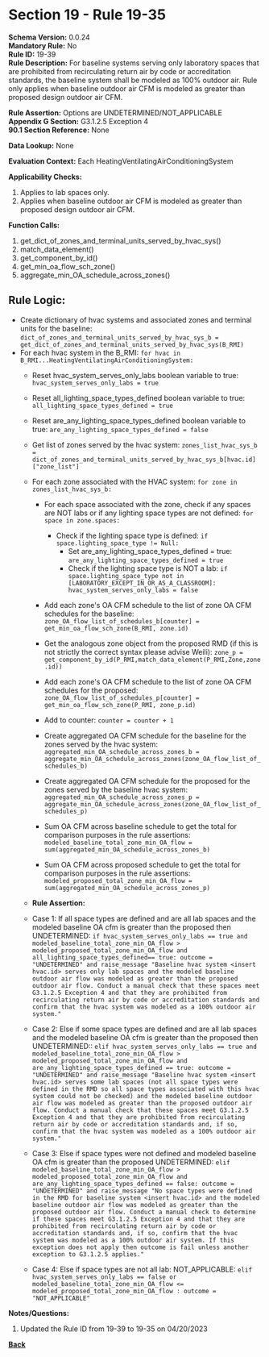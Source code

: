 # Section 19 - Rule 19-35                 
**Schema Version:** 0.0.24      
**Mandatory Rule:** No      
**Rule ID:** 19-39                   
**Rule Description:**  For baseline systems serving only laboratory spaces that are prohibited from recirculating return air by code or accreditation standards, the baseline system shall be modeled as 100% outdoor air. Rule only applies when baseline outdoor air CFM is modeled as greater than proposed design outdoor air CFM.   

**Rule Assertion:** Options are UNDETERMINED/NOT_APPLICABLE     
**Appendix G Section:** G3.1.2.5 Exception 4           
**90.1 Section Reference:** None  

**Data Lookup:** None    

**Evaluation Context:** Each HeatingVentilatingAirConditioningSystem  

**Applicability Checks:**  
1. Applies to lab spaces only.    
2. Applies when baseline outdoor air CFM is modeled as greater than proposed design outdoor air CFM.   
   
**Function Calls:**  
1. get_dict_of_zones_and_terminal_units_served_by_hvac_sys()    
2. match_data_element()  
3. get_component_by_id()  
4. get_min_oa_flow_sch_zone()  
5. aggregate_min_OA_schedule_across_zones()  

## Rule Logic:   
- Create dictionary of hvac systems and associated zones and terminal units for the baseline: `dict_of_zones_and_terminal_units_served_by_hvac_sys_b = get_dict_of_zones_and_terminal_units_served_by_hvac_sys(B_RMI)`   
- For each hvac system in the B_RMI: `for hvac in B_RMI...HeatingVentilatingAirConditioningSystem:`    
    - Reset hvac_system_serves_only_labs boolean variable to true: `hvac_system_serves_only_labs = true`  
    - Reset all_lighting_space_types_defined boolean variable to true: `all_lighting_space_types_defined = true`  
    - Reset are_any_lighting_space_types_defined boolean variable to true: `are_any_lighting_space_types_defined = false`  
    
    - Get list of zones served by the hvac system: `zones_list_hvac_sys_b = dict_of_zones_and_terminal_units_served_by_hvac_sys_b[hvac.id]["zone_list"]`  
    
    - For each zone associated with the HVAC system: `for zone in zones_list_hvac_sys_b:`  
        - For each space associated with the zone, check if any spaces are NOT labs or if any lighting space types are not defined: `for space in zone.spaces:`
            - Check if the lighting space type is defined: `if space.lighting_space_type != Null:`    
                - Set are_any_lighting_space_types_defined = true: `are_any_lighting_space_types_defined = true`  
                - Check if the lighting space type is NOT a lab: `if space.lighting_space_type not in [LABORATORY_EXCEPT_IN_OR_AS_A_CLASSROOM]: hvac_system_serves_only_labs = false`     

        - Add each zone's OA CFM schedule to the list of zone OA CFM schedules for the baseline: `zone_OA_flow_list_of_schedules_b[counter] = get_min_oa_flow_sch_zone(B_RMI, zone.id)`  
        - Get the analogous zone object from the proposed RMD (if this is not strictly the correct syntax please advise Weili): `zone_p = get_component_by_id(P_RMI,match_data_element(P_RMI,Zone,zone.id))`    
        - Add each zone's OA CFM schedule to the list of zone OA CFM schedules for the proposed: `zone_OA_flow_list_of_schedules_p[counter] = get_min_oa_flow_sch_zone(P_RMI, zone_p.id)`  
        - Add to counter: `counter = counter + 1`

        - Create aggregated OA CFM schedule for the baseline for the zones served by the hvac system: `aggregated_min_OA_schedule_across_zones_b = aggregate_min_OA_schedule_across_zones(zone_OA_flow_list_of_schedules_b)`  
        - Create aggregated OA CFM schedule for the proposed for the zones served by the baseline hvac system: `aggregated_min_OA_schedule_across_zones_p = aggregate_min_OA_schedule_across_zones(zone_OA_flow_list_of_schedules_p)`     
        - Sum OA CFM across baseline schedule to get the total for comparison purposes in the rule assertions: `modeled_baseline_total_zone_min_OA_flow = sum(aggregated_min_OA_schedule_across_zones_b)`  
        - Sum OA CFM across proposed schedule to get the total for comparison purposes in the rule assertions: `modeled_proposed_total_zone_min_OA_flow = sum(aggregated_min_OA_schedule_across_zones_p)`  

        
    - **Rule Assertion:** 
    - Case 1: If all space types are defined and are all lab spaces and the modeled baseline OA cfm is greater than the proposed then UNDETERMINED: `if hvac_system_serves_only_labs == true and modeled_baseline_total_zone_min_OA_flow > modeled_proposed_total_zone_min_OA_flow and all_lighting_space_types_defined== true: outcome = "UNDETERMINED" and raise_message "Baseline hvac system <insert hvac.id> serves only lab spaces and the modeled baseline outdoor air flow was modeled as greater than the proposed outdoor air flow. Conduct a manual check that these spaces meet G3.1.2.5 Exception 4 and that they are prohibited from recirculating return air by code or accreditation standards and confirm that the hvac system was modeled as a 100% outdoor air system."`  
    - Case 2: Else if some space types are defined and are all lab spaces and the modeled baseline OA cfm is greater than the proposed then UNDETERMINED:: `elif hvac_system_serves_only_labs == true and modeled_baseline_total_zone_min_OA_flow > modeled_proposed_total_zone_min_OA_flow and are_any_lighting_space_types_defined == true: outcome = "UNDETERMINED" and raise_message "Baseline hvac system <insert hvac.id> serves some lab spaces (not all space types were defined in the RMD so all space types associated with this hvac system could not be checked) and the modeled baseline outdoor air flow was modeled as greater than the proposed outdoor air flow. Conduct a manual check that these spaces meet G3.1.2.5 Exception 4 and that they are prohibited from recirculating return air by code or accreditation standards and, if so, confirm that the hvac system was modeled as a 100% outdoor air system."`    
    - Case 3: Else if space types were not defined and modeled baseline OA cfm is greater than the proposed UNDETERMINED: `elif modeled_baseline_total_zone_min_OA_flow > modeled_proposed_total_zone_min_OA_flow and are_any_lighting_space_types_defined == false: outcome = "UNDETERMINED" and raise_message "No space types were defined in the RMD for baseline system <insert hvac.id> and the modeled baseline outdoor air flow was modeled as greater than the proposed outdoor air flow. Conduct a manual check to determine if these spaces meet G3.1.2.5 Exception 4 and that they are prohibited from recirculating return air by code or accreditation standards and, if so, confirm that the hvac system was modeled as a 100% outdoor air system. If this exception does not apply then outcome is fail unless another exception to G3.1.2.5 applies."` 
    - Case 4: Else if space types are not all lab: NOT_APPLICABLE: `elif hvac_system_serves_only_labs == false or modeled_baseline_total_zone_min_OA_flow <= modeled_proposed_total_zone_min_OA_flow : outcome = "NOT_APPLICABLE"`  



**Notes/Questions:**
1. Updated the Rule ID from 19-39 to 19-35 on 04/20/2023



**[Back](_toc.md)**